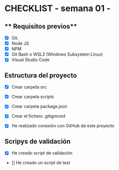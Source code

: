 # CHECKLIST - semana 01 - 
## ** Requisitos previos** 

- [x] Git.
- [x] Node JS
- [x] NPM 
- [x] Git Bash o WSL2 (Windows Subsystem Linux)
- [x] Visual Studio Code

## Estructura del proyecto 

- [x] Crear carpeta src 
- [x] Crear carpeta scripts
- [x] Crear carpeta package.json
- [x] Crear el fichero .gitignored
- [x] He realizado conexión con GitHub de este proyecto


## Scripys de validación

- [x] He creado script de validación 
- [] He creado un script de test
